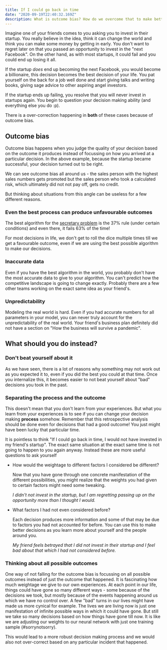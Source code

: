 ```yaml
---
title: If I could go back in time
date: "2020-09-19T22:40:32.169Z"
description: What is outcome bias? How do we overcome that to make better decisions?
---
```


Imagine one of your friends comes to you asking you to invest in their startup. You really believe in the idea, think it can change the world and think you can make some money by getting in early. You don't want to regret later on that you passed an opportunity to invest in the "next Facebook". On the other hand, as with most startups, it could fail and you could end up losing it all.

If the startup _does_ end up becoming the next Facebook, you would become a billionaire, this decision becomes the best decision of your life. You pat yourself on the back for a job well done and start giving talks and writing books, giving sage advice to other aspiring angel investors.

If the startup ends up failing, you resolve that you will never invest in startups again. You begin to question your decision making ability (and everything else you do :p).

There is a over-correction happening in **both** of these cases because of outcome bias.

## Outcome bias

Outcome bias happens when you judge the quality of your decision based on the outcome it produces instead of focussing on how you arrived at a particular decision. In the above example, because the startup became successful, your decision turned out to be right.

We can see outcome bias all around us - the sales person with the highest sales numbers gets promoted but the sales person who took a calculated risk, which ultimately did not not pay off, gets no credit.

But thinking about situations from this angle can be useless for a few different reasons.

### Even the best process can produce unfavourable outcomes

The best algorithm for the [secretary problem](https://en.wikipedia.org/wiki/Secretary_problem) is the 37% rule (under certain conditions) and even there, it fails 63% of the time!

For most decisions in life, we don't get to roll the dice multiple times till we get a favourable outcome, even if we are using the best possible algorithm to make our decisions.

### Inaccurate data

Even if you have the best algorithm in the world, you probably don't have the most accurate data to give to your algorithm. You can't predict how the competitive landscape is going to change exactly. Probably there are a few other teams working on the exact same idea as your friend's.

### Unpredictability

Modeling the real world is hard. Even if you had accurate numbers for all parameters in your model, you can never truly account for the unpredictability of the real world. Your friend's business plan definitely did not have a section on "How the business will survive a pandemic".

## What should you do instead?

### Don't beat yourself about it

As we have seen, there is a lot of reasons why something may not work out as you expected it to, even if you did the best you could at that time. Once you internalize this, it becomes easier to not beat yourself about "bad" decisions you took in the past.

### Separating the process and the outcome

This doesn't mean that you don't learn from your experiences. But what you learn from your experiences is to see if you can change your decision making **process** somehow. Remember that this retrospective analysis should be done even for decisions that had a good outcome! You just might have been lucky that particular time.

It is pointless to think "If I could go back in time, I would not have invested in my friend's startup". The exact same situation at the exact same time is not going to happen to you again anyway. Instead these are more useful questions to ask yourself

- How would the weightage to different factors I considered be different?

  Now that you have gone through one concrete manifestation of the different possibilities, you might realize that the weights you had given to certain factors might need some tweaking.

  _I didn't not invest in the startup, but I am regretting passing up on the opportunity more than I thought I would._

- What factors I had not even considered before?

  Each decision produces more information and some of that may be due to factors you had not accounted for before. You can use this to make better decisions as you learn more about yourself and the people around you.

  _My friend feels betrayed that I did not invest in their startup and I feel bad about that which I had not considered before._

### Thinking about all possible outcomes

One way of not falling for the outcome bias is focussing on all possible outcomes instead of just the outcome that happened. It is fascinating how much weightage we give to our own experiences. At each point in our life, things could have gone so many different ways - some because of the decisions we took, but mostly because of the events happening around us which we have no control over. A few "bad" turns in our lives might have made us more cynical for example. The lives we are living now is just one manifestation of infinite possible ways in which it could have gone. But still we take so many decisions based on how things have gone till now. It is like we are adjusting our weights to our neural network with just one training sample (#sorrynotsorry).

This would lead to a more robust decision making process and we would also not over-correct based on any particular incident that happened.

